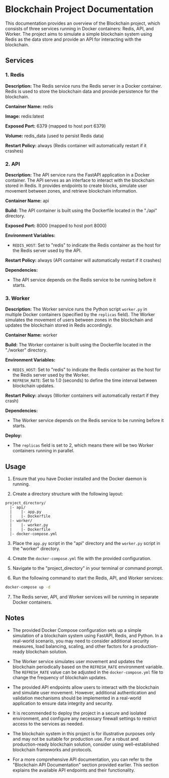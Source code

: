 # Blockchain Project Documentation

This documentation provides an overview of the Blockchain project, which consists of three services running in Docker containers: Redis, API, and Worker. The project aims to simulate a simple blockchain system using Redis as the data store and provide an API for interacting with the blockchain.

## Services

### 1. Redis

**Description:** The Redis service runs the Redis server in a Docker container. Redis is used to store the blockchain data and provide persistence for the blockchain.

**Container Name:** redis

**Image:** redis:latest

**Exposed Port:** 6379 (mapped to host port 6379)

**Volume:** redis_data (used to persist Redis data)

**Restart Policy:** always (Redis container will automatically restart if it crashes)

### 2. API

**Description:** The API service runs the FastAPI application in a Docker container. The API serves as an interface to interact with the blockchain stored in Redis. It provides endpoints to create blocks, simulate user movement between zones, and retrieve blockchain information.

**Container Name:** api

**Build:** The API container is built using the Dockerfile located in the "./api" directory.

**Exposed Port:** 8000 (mapped to host port 8000)

**Environment Variables:**
- `REDIS_HOST`: Set to "redis" to indicate the Redis container as the host for the Redis server used by the API.

**Restart Policy:** always (API container will automatically restart if it crashes)

**Dependencies:**
- The API service depends on the Redis service to be running before it starts.

### 3. Worker

**Description:** The Worker service runs the Python script `worker.py` in multiple Docker containers (specified by the `replicas` field). The Worker simulates the movement of users between zones in the blockchain and updates the blockchain stored in Redis accordingly.

**Container Name:** worker

**Build:** The Worker container is built using the Dockerfile located in the "./worker" directory.

**Environment Variables:**
- `REDIS_HOST`: Set to "redis" to indicate the Redis container as the host for the Redis server used by the Worker.
- `REFRESH_RATE`: Set to 1.0 (seconds) to define the time interval between blockchain updates.

**Restart Policy:** always (Worker containers will automatically restart if they crash)

**Dependencies:**
- The Worker service depends on the Redis service to be running before it starts.

**Deploy:**
- The `replicas` field is set to 2, which means there will be two Worker containers running in parallel.

## Usage

1. Ensure that you have Docker installed and the Docker daemon is running.

2. Create a directory structure with the following layout:
```
project_directory/
  |- api/
  |    |- app.py
  |    |- Dockerfile
  |- worker/
  |    |- worker.py
  |    |- Dockerfile
  |- docker-compose.yml
```

3. Place the `app.py` script in the "api" directory and the `worker.py` script in the "worker" directory.

4. Create the `docker-compose.yml` file with the provided configuration.

5. Navigate to the "project_directory" in your terminal or command prompt.

6. Run the following command to start the Redis, API, and Worker services:

```bash
docker-compose up -d
```

7. The Redis server, API, and Worker services will be running in separate Docker containers.

## Notes

- The provided Docker Compose configuration sets up a simple simulation of a blockchain system using FastAPI, Redis, and Python. In a real-world scenario, you may need to consider additional security measures, load balancing, scaling, and other factors for a production-ready blockchain solution.

- The Worker service simulates user movement and updates the blockchain periodically based on the `REFRESH_RATE` environment variable. The `REFRESH_RATE` value can be adjusted in the `docker-compose.yml` file to change the frequency of blockchain updates.

- The provided API endpoints allow users to interact with the blockchain and simulate user movement. However, additional authentication and validation mechanisms should be implemented in a real-world application to ensure data integrity and security.

- It is recommended to deploy the project in a secure and isolated environment, and configure any necessary firewall settings to restrict access to the services as needed.

- The blockchain system in this project is for illustrative purposes only and may not be suitable for production use. For a robust and production-ready blockchain solution, consider using well-established blockchain frameworks and protocols.

- For a more comprehensive API documentation, you can refer to the "Blockchain API Documentation" section provided earlier. This section explains the available API endpoints and their functionality.